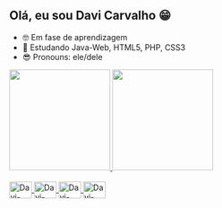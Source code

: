 ## Olá, eu sou Davi Carvalho 😁
  - 🤓 Em fase de aprendizagem 
  - 🌱 Estudando Java-Web, HTML5, PHP, CSS3 
  - 😎 Pronouns: ele/dele
   
   <div>
       <a href="https://github.com/davicarvalho23">
         <img height="180cm" src="https://github-readme-stats.vercel.app/api?username=davicarvalho23&show_icons=true&theme=dark&count_private=true">
       <img height="180cm" src="https://github-readme-stats.vercel.app/api/top-langs/?username=davicarvalho23&layout=compact&langs_count=5&theme=dark">
  </div>
  
  <div style="display: inline_block"><br>
      <img align="center" alt="Davi-Java" height="30" width="40" src="https://cdn.jsdelivr.net/gh/devicons/devicon/icons/java/java-original.svg">
       <img align="center" alt="Davi-php" height="30" width="40" src="https://cdn.jsdelivr.net/gh/devicons/devicon/icons/php/php-original.svg">
       <img align="center" alt="Davi-html" height="30" width="40" src="https://cdn.jsdelivr.net/gh/devicons/devicon/icons/html5/html5-original.svg">
       <img align="center" alt="Davi-css" height="30" width="40" src="https://cdn.jsdelivr.net/gh/devicons/devicon/icons/css3/css3-original.svg">
  </div>
  
  ##
  
  <div>
    <a href=""
  
  
  
  
  </div>
